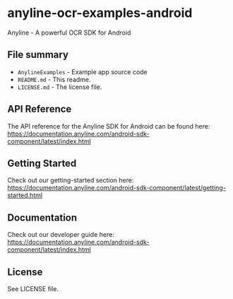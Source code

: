 # anyline-ocr-examples-android
Anyline - A powerful OCR SDK for Android

## File summary

* `AnylineExamples` - Example app source code
* `README.md` - This readme.
* `LICENSE.md` - The license file.

## API Reference

The API reference for the Anyline SDK for Android can be found here: https://documentation.anyline.com/android-sdk-component/latest/index.html

## Getting Started

Check out our getting-started section here: https://documentation.anyline.com/android-sdk-component/latest/getting-started.html

## Documentation

Check out our developer guide here: https://documentation.anyline.com/android-sdk-component/latest/index.html

## License

See LICENSE file.